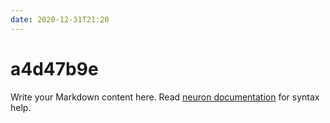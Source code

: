 ```yaml
---
date: 2020-12-31T21:20
---
```


# a4d47b9e

Write your Markdown content here. Read [neuron documentation](https://neuron.zettel.page/2011404.html) for syntax help.

